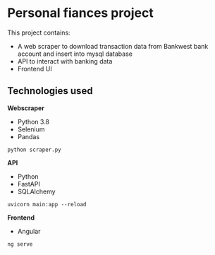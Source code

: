 # Personal fiances project

This project contains:
* A web scraper to download transaction data from Bankwest bank account and insert into mysql database
* API to interact with banking data
* Frontend UI 

## Technologies used

__Webscraper__
* Python 3.8
* Selenium
* Pandas

`python scraper.py`

__API__
* Python
* FastAPI
* SQLAlchemy

`uvicorn main:app --reload`

__Frontend__
* Angular

`ng serve`